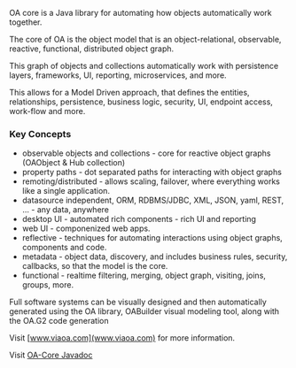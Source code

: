 OA core is a Java library for automating how objects automatically work together.

The core of OA is the object model that is an object-relational, observable, reactive, functional, distributed object graph. 

This graph of objects and collections automatically work with persistence layers, frameworks, UI, reporting, microservices, and more.

This allows for a Model Driven approach, that defines the entities, relationships, persistence, business logic, security, UI, endpoint access, work-flow and more.


### Key Concepts

*   observable objects and collections - core for reactive object graphs (OAObject & Hub collection)
*   property paths - dot separated paths for interacting with object graphs
*   remoting/distributed - allows scaling, failover, where everything works like a single application.
*   datasource independent, ORM, RDBMS/JDBC, XML, JSON, yaml, REST, ... - any data, anywhere
*   desktop UI - automated rich components - rich UI and reporting
*   web UI - componenized web apps.
*   reflective - techniques for automating interactions using object graphs, components and code.
*   metadata - object data, discovery, and includes business rules, security, callbacks, so that the model is the core.
*   functional - realtime filtering, merging, object graph, visiting, joins, groups, more.


Full software systems can be visually designed and then automatically generated using the OA library, OABuilder visual modeling tool, along with the OA.G2 code generation

Visit [www.viaoa.com](www.viaoa.com) for more information.

Visit [OA-Core Javadoc](http://viaoa.github.io/oa-core/docs/index.html)
